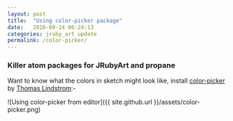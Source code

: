 ```yaml
---
layout: post
title:  "Using color-picker package"
date:   2016-09-14 06:24:13
categories: jruby_art update
permalink: /color-picker/
---
```

### Killer atom packages for JRubyArt and propane ###

Want to know what the colors in sketch might look like, install [color-picker][colorpicker] by [Thomas Lindstrom][lindstrom]:-

![Using color-picker from editor]({{ site.github.url }}/assets/color-picker.png)

[colorpicker]:https://atom.io/packages/color-picker#
[lindstrom]:https://github.com/thomaslindstrom/
